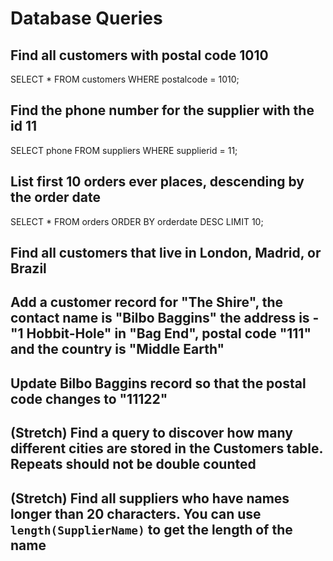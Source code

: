 # Database Queries

## Find all customers with postal code 1010

SELECT *
FROM customers
WHERE postalcode = 1010;

## Find the phone number for the supplier with the id 11

SELECT phone
FROM suppliers
WHERE supplierid = 11;

## List first 10 orders ever places, descending by the order date

SELECT *
FROM orders
ORDER BY orderdate DESC
LIMIT 10;

## Find all customers that live in London, Madrid, or Brazil

## Add a customer record for "The Shire", the contact name is "Bilbo Baggins" the address is -"1 Hobbit-Hole" in "Bag End", postal code "111" and the country is "Middle Earth"

## Update Bilbo Baggins record so that the postal code changes to "11122"

## (Stretch) Find a query to discover how many different cities are stored in the Customers table. Repeats should not be double counted

## (Stretch) Find all suppliers who have names longer than 20 characters. You can use `length(SupplierName)` to get the length of the name
